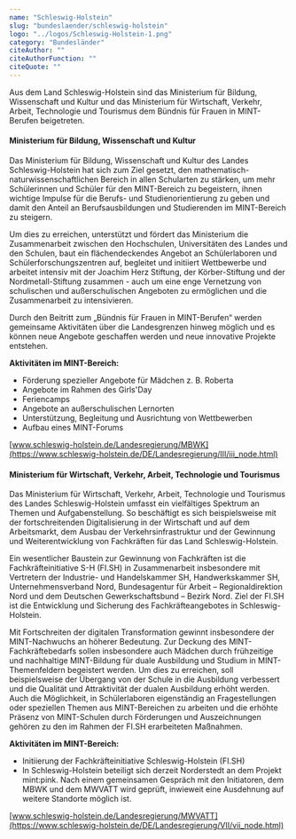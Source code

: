 ```yaml
---
name: "Schleswig-Holstein"
slug: "bundeslaender/schleswig-holstein"
logo: "../logos/Schleswig-Holstein-1.png"
category: "Bundesländer"
citeAuthor: ""
citeAuthorFunction: ""
citeQuote: ""
---
```


Aus dem Land Schleswig-Holstein sind das Ministerium für Bildung, Wissenschaft und Kultur und das Ministerium für Wirtschaft, Verkehr, Arbeit, Technologie und Tourismus dem Bündnis für Frauen in MINT-Berufen beigetreten.

#### Ministerium für Bildung, Wissenschaft und Kultur

Das Ministerium für Bildung, Wissenschaft und Kultur des Landes Schleswig-Holstein hat sich zum Ziel gesetzt, den mathematisch-naturwissenschaftlichen Bereich in allen Schularten zu stärken, um mehr Schülerinnen und Schüler für den MINT-Bereich zu begeistern, ihnen wichtige Impulse für die Berufs- und Studienorientierung zu geben und damit den Anteil an Berufsausbildungen und Studierenden im MINT-Bereich zu steigern.

Um dies zu erreichen, unterstützt und fördert das Ministerium die Zusammenarbeit zwischen den Hochschulen, Universitäten des Landes und den Schulen, baut ein flächendeckendes Angebot an Schülerlaboren und Schülerforschungszentren auf, begleitet und initiiert Wettbewerbe und arbeitet intensiv mit der Joachim Herz Stiftung, der Körber-Stiftung und der Nordmetall-Stiftung zusammen - auch um eine enge Vernetzung von schulischen und außerschulischen Angeboten zu ermöglichen und die Zusammenarbeit zu intensivieren.

Durch den Beitritt zum „Bündnis für Frauen in MINT-Berufen“ werden gemeinsame Aktivitäten über die Landesgrenzen hinweg möglich und es können neue Angebote geschaffen werden und neue innovative Projekte entstehen.

**Aktivitäten im MINT-Bereich:**

- Förderung spezieller Angebote für Mädchen z. B. Roberta
- Angebote im Rahmen des Girls'Day
- Feriencamps
- Angebote an außerschulischen Lernorten
- Unterstützung, Begleitung und Ausrichtung von Wettbewerben
- Aufbau eines MINT-Forums

[www.schleswig-holstein.de/Landesregierung/MBWK](https://www.schleswig-holstein.de/DE/Landesregierung/III/iii_node.html)

#### Ministerium für Wirtschaft, Verkehr, Arbeit, Technologie und Tourismus

Das Ministerium für Wirtschaft, Verkehr, Arbeit, Technologie und Tourismus des Landes Schleswig-Holstein umfasst ein vielfältiges Spektrum an Themen und Aufgabenstellung. So beschäftigt es sich beispielsweise mit der fortschreitenden Digitalisierung in der Wirtschaft und auf dem Arbeitsmarkt, dem Ausbau der Verkehrsinfrastruktur und der Gewinnung und Weiterentwicklung von Fachkräften für das Land Schleswig-Holstein.

Ein wesentlicher Baustein zur Gewinnung von Fachkräften ist die Fachkräfteinitiative S-H (FI.SH) in Zusammenarbeit insbesondere mit Vertretern der Industrie- und Handelskammer SH, Handwerkskammer SH, Unternehmensverband Nord, Bundesagentur für Arbeit – Regionaldirektion Nord und dem Deutschen Gewerkschaftsbund – Bezirk Nord. Ziel der FI.SH ist die Entwicklung und Sicherung des Fachkräfteangebotes in Schleswig-Holstein.

Mit Fortschreiten der digitalen Transformation gewinnt insbesondere der MINT-Nachwuchs an höherer Bedeutung. Zur Deckung des MINT-Fachkräftebedarfs sollen insbesondere auch Mädchen durch frühzeitige und nachhaltige MINT-Bildung für duale Ausbildung und Studium in MINT-Themenfeldern begeistert werden. Um dies zu erreichen, soll beispielsweise der Übergang von der Schule in die Ausbildung verbessert und die Qualität und Attraktivität der dualen Ausbildung erhöht werden. Auch die Möglichkeit, in Schülerlaboren eigenständig an Fragestellungen oder speziellen Themen aus MINT-Bereichen zu arbeiten und die erhöhte Präsenz von MINT-Schulen durch Förderungen und Auszeichnungen gehören zu den im Rahmen der FI.SH erarbeiteten Maßnahmen.

**Aktivitäten im MINT-Bereich:**

- Initiierung der Fachkräfteinitiative Schleswig-Holstein (FI.SH)
- In Schleswig-Holstein beteiligt sich derzeit Norderstedt an dem Projekt mint:pink. Nach einem gemeinsamen Gespräch mit den Initiatoren, dem MBWK und dem MWVATT wird geprüft, inwieweit eine Ausdehnung auf weitere Standorte möglich ist.

[www.schleswig-holstein.de/Landesregierung/MWVATT](https://www.schleswig-holstein.de/DE/Landesregierung/VII/vii_node.html)

